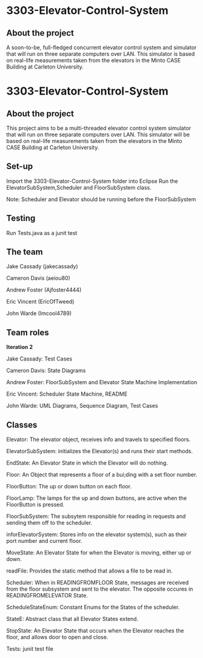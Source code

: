 # 3303-Elevator-Control-System

## About the project
A soon-to-be, full-fledged concurrent elevator control system and simulator that will run on three separate computers over LAN. This simulator is based on real-life measurements taken from the elevators in the Minto CASE Building at Carleton University.
# 3303-Elevator-Control-System

## About the project
This project aims to be a multi-threaded elevator control system simulator that will run on three separate computers over LAN. This simulator will be based on real-life measurements taken from the elevators in the Minto CASE Building at Carleton University.

## Set-up
  Import the 3303-Elevator-Control-System folder into Eclipse
  Run the ElevatorSubSystem,Scheduler and FloorSubSystem class.
  
  Note: Scheduler and Elevator should be running before the FloorSubSystem

## Testing
  Run Tests.java as a junit test

## The team
Jake Cassady (jakecassady)

Cameron Davis (aeiou80)

Andrew Foster (Ajfoster4444)

Eric Vincent (EricOfTweed)

John Warde (Imcool4789)

## Team roles
**Iteration 2**

  Jake Cassady: Test Cases
  
  Cameron Davis: State Diagrams
  
  Andrew Foster: FloorSubSystem and Elevator State Machine Implementation
  
  Eric Vincent: Scheduler State Machine, README
  
  John Warde: UML Diagrams, Sequence Diagram, Test Cases
  
## Classes
 Elevator: The elevator object, receives info and travels to specified floors.
 
 ElevatorSubSystem: initializes the Elevator(s) and runs their start methods.
 
 EndState: An Elevator State in which the Elevator will do nothing.
 
 Floor: An Object that represents a floor of a bui;ding with a set floor number.
 
 FloorButton: The up or down button on each floor.
 
 FloorLamp: The lamps for the up and down buttons, are active when the FloorButton is pressed.
 
 FloorSubSystem: The subsytem responsible for reading in requests and sending them off to the scheduler.
 
 inforElevatorSystem: Stores info on the elevator system(s), such as their port number and current floor.
 
 MoveState: An Elevator State for when the Elevator is moving, either up or down.
 
 readFile: Provides the static method that allows a file to be read in.
 
 Scheduler: When in READINGFROMFLOOR State, messages are received from the floor subsystem and sent to the elevator. The opposite occures in READINGFROMELEVATOR State.
 
 ScheduleStateEnum: Constant Enums for the States of the scheduler.
 
 StateE: Abstract class that all Elevator States extend.
 
 StopState: An Elevator State that occurs when the Elevator reaches the floor, and allows door to open and close.

 Tests: junit test file
